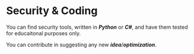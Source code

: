 # Security & Coding

You can find security tools, written in **_Python_** or **_C#_**, and have them tested for educaitonal purposes only.

You can contribute in suggesting any new **_idea_**/**_optimization_**.
